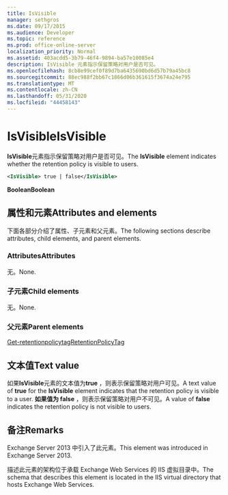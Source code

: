 ```yaml
---
title: IsVisible
manager: sethgros
ms.date: 09/17/2015
ms.audience: Developer
ms.topic: reference
ms.prod: office-online-server
localization_priority: Normal
ms.assetid: 403acdd5-3b79-46f4-9894-ba57e10085e4
description: IsVisible 元素指示保留策略对用户是否可见。
ms.openlocfilehash: 8cb8e99cef0f89d7ba6435690bd6d57b79a45bc8
ms.sourcegitcommit: 88ec988f2bb67c1866d06b361615f3674a24e795
ms.translationtype: MT
ms.contentlocale: zh-CN
ms.lasthandoff: 05/31/2020
ms.locfileid: "44458143"
---
```

# <a name="isvisible"></a><span data-ttu-id="20bb8-103">IsVisible</span><span class="sxs-lookup"><span data-stu-id="20bb8-103">IsVisible</span></span>

<span data-ttu-id="20bb8-104">**IsVisible**元素指示保留策略对用户是否可见。</span><span class="sxs-lookup"><span data-stu-id="20bb8-104">The **IsVisible** element indicates whether the retention policy is visible to users.</span></span> 
  
```XML
<IsVisible> true | false</IsVisible>
```

 <span data-ttu-id="20bb8-105">**Boolean**</span><span class="sxs-lookup"><span data-stu-id="20bb8-105">**Boolean**</span></span>
## <a name="attributes-and-elements"></a><span data-ttu-id="20bb8-106">属性和元素</span><span class="sxs-lookup"><span data-stu-id="20bb8-106">Attributes and elements</span></span>

<span data-ttu-id="20bb8-107">下面各部分介绍了属性、子元素和父元素。</span><span class="sxs-lookup"><span data-stu-id="20bb8-107">The following sections describe attributes, child elements, and parent elements.</span></span>
  
### <a name="attributes"></a><span data-ttu-id="20bb8-108">Attributes</span><span class="sxs-lookup"><span data-stu-id="20bb8-108">Attributes</span></span>

<span data-ttu-id="20bb8-109">无。</span><span class="sxs-lookup"><span data-stu-id="20bb8-109">None.</span></span>
  
### <a name="child-elements"></a><span data-ttu-id="20bb8-110">子元素</span><span class="sxs-lookup"><span data-stu-id="20bb8-110">Child elements</span></span>

<span data-ttu-id="20bb8-111">无。</span><span class="sxs-lookup"><span data-stu-id="20bb8-111">None.</span></span>
  
### <a name="parent-elements"></a><span data-ttu-id="20bb8-112">父元素</span><span class="sxs-lookup"><span data-stu-id="20bb8-112">Parent elements</span></span>

[<span data-ttu-id="20bb8-113">Get-retentionpolicytag</span><span class="sxs-lookup"><span data-stu-id="20bb8-113">RetentionPolicyTag</span></span>](retentionpolicytag.md)
  
## <a name="text-value"></a><span data-ttu-id="20bb8-114">文本值</span><span class="sxs-lookup"><span data-stu-id="20bb8-114">Text value</span></span>

<span data-ttu-id="20bb8-115">如果**IsVisible**元素的文本值为**true** ，则表示保留策略对用户可见。</span><span class="sxs-lookup"><span data-stu-id="20bb8-115">A text value of **true** for the **IsVisible** element indicates that the retention policy is visible to a user.</span></span> <span data-ttu-id="20bb8-116">**如果值为 false** ，则表示保留策略对用户不可见。</span><span class="sxs-lookup"><span data-stu-id="20bb8-116">A value of **false** indicates the retention policy is not visible to users.</span></span> 
  
## <a name="remarks"></a><span data-ttu-id="20bb8-117">备注</span><span class="sxs-lookup"><span data-stu-id="20bb8-117">Remarks</span></span>

<span data-ttu-id="20bb8-118">Exchange Server 2013 中引入了此元素。</span><span class="sxs-lookup"><span data-stu-id="20bb8-118">This element was introduced in Exchange Server 2013.</span></span>
  
<span data-ttu-id="20bb8-119">描述此元素的架构位于承载 Exchange Web Services 的 IIS 虚拟目录中。</span><span class="sxs-lookup"><span data-stu-id="20bb8-119">The schema that describes this element is located in the IIS virtual directory that hosts Exchange Web Services.</span></span>
  

